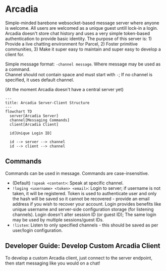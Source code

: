 # Arcadia

Simple-minded barebone websocket-based message server where anyone is welcome. All users are welcomed as a unique guest untill lock-in a login. Arcadia doesn't store chat history and uses a very simple token-based authentication to provide basic identity. The purpose of this server is: 1) Provide a live chatting environment for Parcel, 2) Foster primitive communities, 3) Make it super easy to maintain and super easy to develop a client for.

Simple message format: `-channel message`. Where message may be used as a command.  
Channel should not contain space and must start with `-`; If no channel is specified, it uses default channel.

(At the moment Arcadia doesn't have a central server yet)

```mermaid
---
title: Arcadia Server-Client Structure
---
flowchart TD
  server[Arcadia Server]
  channel[Messaging Commands]
  client[Arcadia Client]

  id[Unique Login ID]

  id --> server --> channel
  id --> client --> channel
```

## Commands

Commands can be used in message. Commands are case-insensitive.

* (Default) `!speak <content>`: Speak at specific channel.
* `!loging <username> <token> <email>`: Login to server; if username is not taken, it will be registered. Token is used to authenticate user and only the hash will be saved so it cannot be recovered - provide an email address if you wish to recover your account. Login provides benefits like unique username and server-side configuration storage (for listening channels). Login doesn't alter session ID (or guest ID); The same login may be used by multiple sessions/guest IDs.
* `!listen`: Listen to only specified channels - this should be saved as per user/login configuration.

## Developer Guide: Develop Custom Arcadia Client

To develop a custom Arcadia client, just connect to the server endpoint, then start messaging like you would on a chat!

